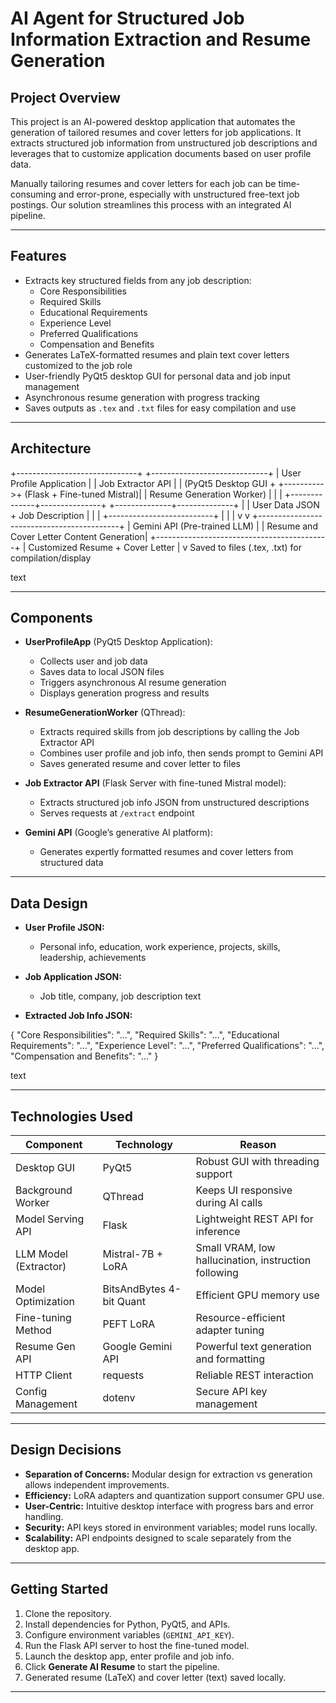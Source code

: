 # AI Agent for Structured Job Information Extraction and Resume Generation

## Project Overview

This project is an AI-powered desktop application that automates the generation of tailored resumes and cover letters for job applications. It extracts structured job information from unstructured job descriptions and leverages that to customize application documents based on user profile data.

Manually tailoring resumes and cover letters for each job can be time-consuming and error-prone, especially with unstructured free-text job postings. Our solution streamlines this process with an integrated AI pipeline.

---

## Features

- Extracts key structured fields from any job description:
  - Core Responsibilities
  - Required Skills
  - Educational Requirements
  - Experience Level
  - Preferred Qualifications
  - Compensation and Benefits
- Generates LaTeX-formatted resumes and plain text cover letters customized to the job role
- User-friendly PyQt5 desktop GUI for personal data and job input management
- Asynchronous resume generation with progress tracking
- Saves outputs as `.tex` and `.txt` files for easy compilation and use

---

## Architecture

+------------------------------+ +-----------------------------+
| User Profile Application | | Job Extractor API |
| (PyQt5 Desktop GUI + +---------->+ (Flask + Fine-tuned Mistral)|
| Resume Generation Worker) | | |
+--------------+---------------+ +--------------+--------------+
| |
User Data JSON + Job Description |
| |
+--------------------------+ |
| |
v v
+-------------------------------------------+
| Gemini API (Pre-trained LLM) |
| Resume and Cover Letter Content Generation|
+-------------------------------------------+
|
Customized Resume + Cover Letter
|
v
Saved to files (.tex, .txt) for compilation/display

text

---

## Components

- **UserProfileApp** (PyQt5 Desktop Application):
  - Collects user and job data
  - Saves data to local JSON files
  - Triggers asynchronous AI resume generation
  - Displays generation progress and results

- **ResumeGenerationWorker** (QThread):
  - Extracts required skills from job descriptions by calling the Job Extractor API
  - Combines user profile and job info, then sends prompt to Gemini API
  - Saves generated resume and cover letter to files

- **Job Extractor API** (Flask Server with fine-tuned Mistral model):
  - Extracts structured job info JSON from unstructured descriptions
  - Serves requests at `/extract` endpoint

- **Gemini API** (Google’s generative AI platform):
  - Generates expertly formatted resumes and cover letters from structured data

---

## Data Design

- **User Profile JSON:**
  - Personal info, education, work experience, projects, skills, leadership, achievements

- **Job Application JSON:**
  - Job title, company, job description text

- **Extracted Job Info JSON:**

{
"Core Responsibilities": "...",
"Required Skills": "...",
"Educational Requirements": "...",
"Experience Level": "...",
"Preferred Qualifications": "...",
"Compensation and Benefits": "..."
}

text

---

## Technologies Used

| Component               | Technology                 | Reason                                                    |
|------------------------|----------------------------|-----------------------------------------------------------|
| Desktop GUI             | PyQt5                      | Robust GUI with threading support                        |
| Background Worker       | QThread                    | Keeps UI responsive during AI calls                      |
| Model Serving API       | Flask                      | Lightweight REST API for inference                       |
| LLM Model (Extractor)   | Mistral-7B + LoRA          | Small VRAM, low hallucination, instruction following    |
| Model Optimization      | BitsAndBytes 4-bit Quant   | Efficient GPU memory use                                  |
| Fine-tuning Method      | PEFT LoRA                  | Resource-efficient adapter tuning                        |
| Resume Gen API          | Google Gemini API          | Powerful text generation and formatting                  |
| HTTP Client             | requests                   | Reliable REST interaction                                |
| Config Management       | dotenv                     | Secure API key management                                |

---

## Design Decisions

- **Separation of Concerns:** Modular design for extraction vs generation allows independent improvements.
- **Efficiency:** LoRA adapters and quantization support consumer GPU use.
- **User-Centric:** Intuitive desktop interface with progress bars and error handling.
- **Security:** API keys stored in environment variables; model runs locally.
- **Scalability:** API endpoints designed to scale separately from the desktop app.

---

## Getting Started

1. Clone the repository.
2. Install dependencies for Python, PyQt5, and APIs.
3. Configure environment variables (`GEMINI_API_KEY`).
4. Run the Flask API server to host the fine-tuned model.
5. Launch the desktop app, enter profile and job info.
6. Click **Generate AI Resume** to start the pipeline.
7. Generated resume (LaTeX) and cover letter (text) saved locally.

---